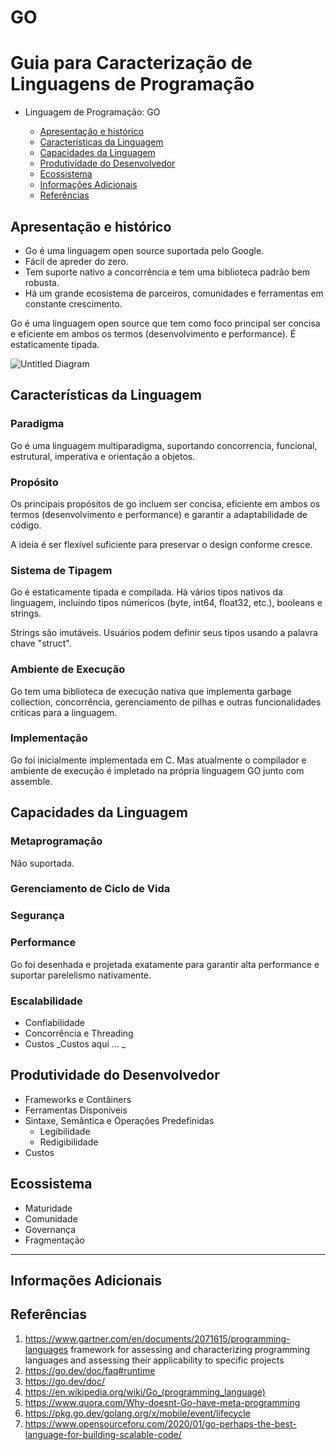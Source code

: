 # GO

<!--
Recomendações:
1. A
2. B

Contribuidores:
+ Kenia e Luiz
+ Mauricio Santiago, Gustavo Santos, Matheus Novais, Ivens Joris, Matheus Silva
+ Álvaro Souza Oliveira; Carlos Mosselman Cabral Neto; Thiago Vieira Souza Andrade; Caio Nery Matos Santos; Vanessa Machado Araújo
+ Daniel

Fontes:
+ Criação do TOC
  + [Table of contents generated with markdown-toc](http://ecotrust-canada.github.io/markdown-toc/)
---

-->

# Guia para Caracterização de Linguagens de Programação

- Linguagem de Programação: GO

  - [Apresentação e histórico](#apresenta--o-e-hist-rico)
  - [Características da Linguagem](#caracter-sticas-da-linguagem)
  - [Capacidades da Linguagem](#capacidades-da-linguagem)
  - [Produtividade do Desenvolvedor](#produtividade-do-desenvolvedor)
  - [Ecossistema](#ecossistema)
  - [Informações Adicionais](#informa--es-adicionais)
  - [Referências](#refer-ncias)

## Apresentação e histórico

<!-- _Breve texto de apresentação._ -->

- Go é uma linguagem open source suportada pelo Google.
- Fácil de apreder do zero.
- Tem suporte nativo a concorrência e tem uma biblioteca padrão bem robusta.
- Há um grande ecosistema de parceiros, comunidades e ferramentas em constante crescimento.

Go é uma linguagem open source que tem como foco principal ser concisa e eficiente em ambos os termos (desenvolvimento e performance). É estaticamente tipada.

<!-- _Comentar sobre perspectivas / papéis._ -->



<!-- _Colocar uma figura / árvore, com pais e filhos_. -->

![Untitled Diagram](https://user-images.githubusercontent.com/12684971/144718087-d72b15b6-0cd4-41dd-a4b8-4d1f85b3460e.jpg)


## Características da Linguagem

###  Paradigma

Go é uma linguagem multiparadigma, suportando concorrencia, funcional, estrutural, imperativa e orientação a objetos.

### Propósito

Os principais propósitos de go incluem ser concisa, eficiente em ambos os termos (desenvolvimento e performance) e garantir a adaptabilidade de código. 

A ideia é ser flexível suficiente para preservar o design conforme cresce.

### Sistema de Tipagem

Go é estaticamente tipada e compilada. Há vários tipos nativos da linguagem, incluindo tipos númericos (byte, int64, float32, etc.), booleans e strings.

Strings são imutáveis. Usuários podem definir seus tipos usando a palavra chave "struct".

### Ambiente de Execução

Go tem uma biblioteca de execução nativa que implementa garbage collection, concorrência, gerenciamento de pilhas e outras funcionalidades criticas para a linguagem.


### Implementação

Go foi inicialmente implementada em C. Mas atualmente o compilador e ambiente de execução é impletado na própria linguagem GO junto com assemble.

## Capacidades da Linguagem

### Metaprogramação

Não suportada.

### Gerenciamento de Ciclo de Vida


### Segurança

### Performance

Go foi desenhada e projetada exatamente para garantir alta performance e suportar parelelismo nativamente.

### Escalabilidade


- Confiabilidade
- Concorrência e Threading
- Custos
  _Custos aqui ... _

## Produtividade do Desenvolvedor

- Frameworks e Contâiners
- Ferramentas Disponíveis
- Sintaxe, Semântica e Operações Predefinidas
  - Legibilidade
  - Redigibilidade
- Custos

## Ecossistema

- Maturidade
- Comunidade
- Governança
- Fragmentação

---

## Informações Adicionais

## Referências

1. https://www.gartner.com/en/documents/2071615/programming-languages
   framework for assessing and characterizing programming languages and assessing their applicability to specific projects
2. https://go.dev/doc/faq#runtime
3. https://go.dev/doc/
4. https://en.wikipedia.org/wiki/Go_(programming_language)
5. https://www.quora.com/Why-doesnt-Go-have-meta-programming
6. https://pkg.go.dev/golang.org/x/mobile/event/lifecycle
7. https://www.opensourceforu.com/2020/01/go-perhaps-the-best-language-for-building-scalable-code/
